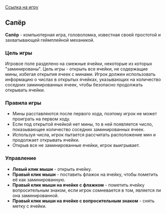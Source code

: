 [Ссылка на игру](https://lanoriya.github.io/sapper/)

## Сапёр

**Сапёр** - компьютерная игра, головоломка, известная своей простотой и захватывающей геймплейной механикой.

### Цель игры

Игровое поле разделено на смежные ячейки, некоторые из которых "заминированы". Цель игры - открыть все ячейки, не содержащие мины, избегая открытия ячеек с минами. Игрок должен использовать информацию о числах в открытых ячейках, указывающих на количество соседних заминированных ячеек, чтобы безопасно продолжать открывать ячейки.

### Правила игры

- Мины расставляются после первого хода, поэтому игрок не может проиграть на первом ходу.
- Если под открытой ячейкой нет мины, то в ней появляется число, показывающее количество соседних заминированных ячеек.
- Используя числа, игрок пытается рассчитать расположение мин и продолжает открывать ячейки.
- Открыв все не заминированные ячейки, игрок выигрывает.

### Управление

- **Левый клик мыши** - открыть ячейку.
- **Правый клик мыши** - поставить флажок на ячейку, чтобы пометить её как заминированную.
- **Правый клик мыши на ячейке с флажком** - пометить ячейку вопросительным знаком, если игрок сомневается в том, является ли она заминированной.
- **Правый клик мыши на ячейке с вопросительным знаком** - снять метку с ячейки.
